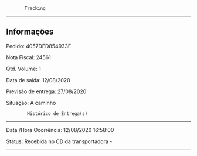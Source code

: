            Tracking 
-------------------------------------------------------------
Informações
-------------------------------------------------------------
Pedido: 4057DED854933E 

Nota Fiscal: 24561

Qtd. Volume: 1

Data de saída: 12/08/2020

Previsão de entrega: 27/08/2020  

Situação: A caminho

            Histórico de Entrega(s)
-------------------------------------------------------------
Data /Hora Ocorrência: 12/08/2020 16:58:00

Status: Recebida no CD da transportadora -

-------------------------------------------------------------
